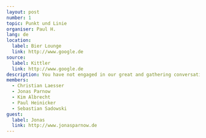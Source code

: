 ```yaml
---
layout: post
number: 1
topic: Punkt und Linie
organiser: Paul H.
lang: de
location:
  label: Bier Lounge
  link: http://www.google.de
source:
  label: Kittler
  link: http://www.google.de
description: You have not engaged in our great and gathering conversation, nor did you create the wealth of our marketplaces. You do not know our culture, our ethics, or the unwritten codes that already provide our society more order than could be obtained by any of your impositions.
members:
  - Christian Laesser
  - Jonas Parnow
  - Kim Albrecht
  - Paul Heinicker
  - Sebastian Sadowski
guest:
  label: Jonas
  link: http://www.jonasparnow.de
---
```

